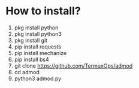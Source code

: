 # How to install?

1. pkg install python
2. pkg install python3
3. pkg install git
4. pip install requests
5. pip install mechanize
6. pip install bs4
7. git clone https://github.com/TermuxOps/admod
8. cd admod
9. python3 admod.py
